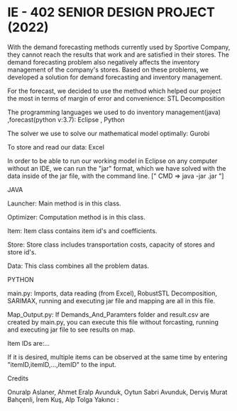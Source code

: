 # IE - 402 SENIOR DESIGN PROJECT (2022)
With the demand forecasting methods currently used by Sportive Company, they cannot reach the results that work and are satisfied in their stores. The demand forecasting problem also negatively affects the inventory management of the company's stores.
Based on these problems, we developed a solution for demand forecasting and inventory management.

For the forecast, we decided to use the method which helped our project the most in terms of margin of error and convenience: STL Decomposition

The programming languages we used to do inventory management(java) ,forecast(python v:3.7): Eclipse , Python

The solver we use to solve our mathematical model optimally: Gurobi

To store and read our data: Excel

In order to be able to run our working model in Eclipse on any computer without an IDE, we can run the "jar" format, which we have solved with the data inside of the jar file, with the command line.
[" CMD => java -jar .jar "]

JAVA

Launcher: Main method is in this class.

Optimizer: Computation method is in this class.

Item: Item class contains item id's and coefficients.

Store: Store class includes transportation costs, capacity of stores and store id's.

Data: This class combines all the problem datas.

PYTHON

main.py: Imports, data reading (from Excel), RobustSTL Decomposition, SARIMAX, running and executing jar file and mapping are all in this file.

Map_Output.py: If Demands_And_Paramters folder and result.csv are created by main.py, you can execute this file without forcasting, running and executing jar file to see results on map.

Item IDs are:...

If it is desired, multiple items can be observed at the same time by entering "itemID,itemID,...,itemID" to the input.

Credits

Onuralp Aslaner,
Ahmet Eralp Avunduk,
Oytun Sabri Avunduk,
Derviş Murat Bahçenli,
İrem Kuş,
Alp Tolga Yakıncı
:
